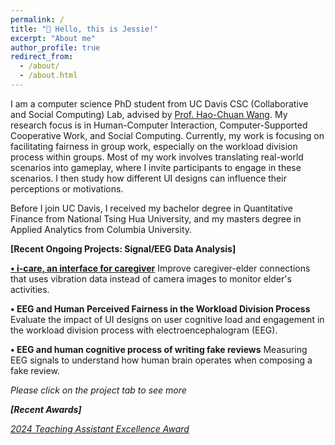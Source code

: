 ```yaml
---
permalink: /
title: "👋 Hello, this is Jessie!"
excerpt: "About me"
author_profile: true
redirect_from: 
  - /about/
  - /about.html
---
```


I am a computer science PhD student from UC Davis CSC (Collaborative and Social Computing) Lab, advised by [Prof. Hao-Chuan Wang](https://www.haochuanwang.info/). My research focus is in Human-Computer Interaction, Computer-Supported Cooperative Work, and Social Computing. Currently, my work is focusing on facilitating fairness in group work, especially on the workload division process within groups. Most of my work involves translating real-world scenarios into gameplay, where I invite participants to engage in these scenarios. I then study how different UI designs can influence their perceptions or motivations.

Before I join UC Davis, I received my bachelor degree in Quantitative Finance from National Tsing Hua University, and my masters degree in Applied Analytics from Columbia University.

**[Recent Ongoing Projects: Signal/EEG Data Analysis]**

[**• i-care, an interface for caregiver**](https://citris.ucdavis.edu/news/citris-supported-caregiving-project-moves-simulation-pilot-study)
Improve caregiver-elder connections that uses vibration data instead of camera images to monitor elder's activities.

**• EEG and Human Perceived Fairness in the Workload Division Process**
Evaluate the impact of UI designs on user cognitive load and engagement in the workload division process with electroencephalogram (EEG).

**• EEG and human cognitive process of writing fake reviews**
Measuring EEG signals to understand how human brain operates when composing a fake review.

<i> Please click on the project tab to see more <i>

**[Recent Awards]**

[2024 Teaching Assistant Excellence Award](https://engineering.ucdavis.edu/news/departments-recognize-faculty-and-students-excellence-teaching-learning)


